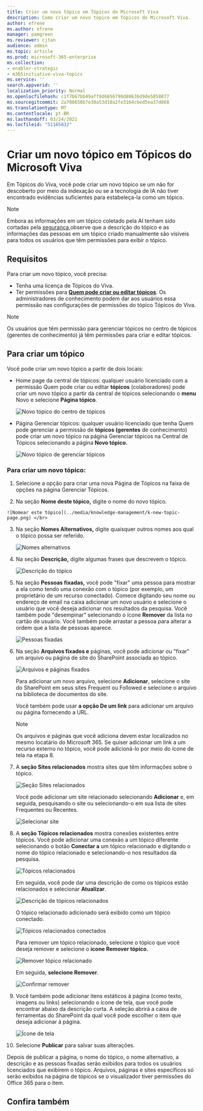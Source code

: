 ```yaml
---
title: Criar um novo tópico em Tópicos do Microsoft Viva
description: Como criar um novo tópico em Tópicos do Microsoft Viva.
author: efrene
ms.author: efrene
manager: pamgreen
ms.reviewer: cjtan
audience: admin
ms.topic: article
ms.prod: microsoft-365-enterprise
ms.collection:
- enabler-strategic
- m365initiative-viva-topics
ms.service: ''
search.appverid: ''
localization_priority: Normal
ms.openlocfilehash: c1f7b67bb49aff8d6656798d80636d9de5858877
ms.sourcegitcommit: 2a708650b7e30a53d10a2fe3164c6ed5ea37d868
ms.translationtype: MT
ms.contentlocale: pt-BR
ms.lasthandoff: 03/24/2021
ms.locfileid: "51165832"
---
```

# <a name="create-a-new-topic-in-microsoft-viva-topics"></a>Criar um novo tópico em Tópicos do Microsoft Viva

Em Tópicos do Viva, você pode criar um novo tópico se um não for descoberto por meio da indexação ou se a tecnologia de IA não tiver encontrado evidências suficientes para estabeleça-la como um tópico.

> [!Note] 
> Embora as informações em um tópico coletado pela AI tenham sido cortadas pela [segurança,](topic-experiences-security-trimming.md)observe que a descrição do tópico e as informações das pessoas em um tópico criado manualmente são visíveis para todos os usuários que têm permissões para exibir o tópico. 


## <a name="requirements"></a>Requisitos

Para criar um novo tópico, você precisa:
- Tenha uma licença de Tópicos do Viva.
- Ter permissões para [**Quem pode criar ou editar tópicos**](./topic-experiences-user-permissions.md). Os administradores de conhecimento podem dar aos usuários essa permissão nas configurações de permissões do tópico Tópicos do Viva. 

> [!Note] 
> Os usuários que têm permissão para gerenciar tópicos no centro de tópicos (gerentes de conhecimento) já têm permissões para criar e editar tópicos.

## <a name="to-create-a-topic"></a>Para criar um tópico

Você pode criar um novo tópico a partir de dois locais:

- Home page da central de tópicos: qualquer usuário licenciado com a permissão Quem pode criar ou editar **tópicos** (colaboradores) pode criar um novo tópico a partir da central de tópicos selecionando o <b>menu</b> Novo e selecione <b>Página tópico</b>.</br> 

    ![Novo tópico do centro de tópicos](../media/knowledge-management/new-topic.png) </br> 

- Página Gerenciar tópicos: qualquer usuário licenciado que tenha Quem pode gerenciar a permissão de **tópicos (gerentes** de conhecimento) pode criar um novo tópico na página Gerenciar tópicos na Central de Tópicos selecionando a página <b>Novo tópico.</b></br> 

    ![Novo tópico de gerenciar tópicos](../media/knowledge-management/new-topic-topic-center.png) </br> 

### <a name="to-create-a-new-topic"></a>Para criar um novo tópico:

1. Selecione a opção para criar uma nova Página de Tópicos na faixa de opções na página Gerenciar Tópicos.

2.   Na seção **Nome deste tópico,** digite o nome do novo tópico.

    ![Nomear este tópico](../media/knowledge-management/k-new-topic-page.png) </br> 


3. Na seção <b>Nomes Alternativos,</b> digite quaisquer outros nomes aos qual o tópico possa ser referido. 

    ![Nomes alternativos](../media/knowledge-management/alt-names.png) </br> 
4. Na seção <b>Descrição,</b> digite algumas frases que descrevem o tópico. 

    ![Descrição do tópico](../media/knowledge-management/description.png)</br>

4. Na seção <b>Pessoas fixadas,</b> você pode "fixar" uma pessoa para mostrar a ela como tendo uma conexão com o tópico (por exemplo, um proprietário de um recurso conectado). Comece digitando seu nome ou <b></b> endereço de email na caixa adicionar um novo usuário e selecione o usuário que você deseja adicionar nos resultados da pesquisa. Você também pode "desempinar" selecionando o ícone <b>Remover</b> da lista no cartão de usuário. Você também pode arrastar a pessoa para alterar a ordem que a lista de pessoas aparece.
 
    ![Pessoas fixadas](../media/knowledge-management/pinned-people.png)</br>


5. Na seção <b>Arquivos fixados e</b> páginas, você pode adicionar ou "fixar" um arquivo ou página de site do SharePoint associada ao tópico.

   ![Arquivos e páginas fixados](../media/knowledge-management/pinned-files-and-pages.png)</br>
 
    Para adicionar um novo arquivo, selecione <b>Adicionar</b>, selecione o site do SharePoint em seus sites Frequent ou Followed e selecione o arquivo na biblioteca de documentos do site.

    Você também pode usar <b>a opção De um link</b> para adicionar um arquivo ou página fornecendo a URL. 

    > [!Note] 
    > Os arquivos e páginas que você adiciona devem estar localizados no mesmo locatário do Microsoft 365. Se quiser adicionar um link a um recurso externo no tópico, você pode adicioná-lo por meio do ícone de tela na etapa 8.


6.  A <b>seção Sites relacionados</b> mostra sites que têm informações sobre o tópico. 

    ![Seção Sites relacionados](../media/knowledge-management/related-sites.png)</br>

    Você pode adicionar um site relacionado selecionando <b>Adicionar</b> e, em seguida, pesquisando o site ou selecionando-o em sua lista de sites Frequentes ou Recentes.</br>
    
    ![Selecionar site](../media/knowledge-management/sites.png)</br>

7. A <b>seção Tópicos relacionados</b> mostra conexões existentes entre tópicos. Você pode adicionar uma conexão a um tópico diferente selecionando o botão <b>Conectar a</b> um tópico relacionado e digitando o nome do tópico relacionado e selecionando-o nos resultados da pesquisa. 

   ![Tópicos relacionados](../media/knowledge-management/related-topic.png)</br>  

    Em seguida, você pode dar uma descrição de como os tópicos estão relacionados e selecionar <b>Atualizar</b>.</br>

   ![Descrição de tópicos relacionados](../media/knowledge-management/related-topics-update.png)</br> 

   O tópico relacionado adicionado será exibido como um tópico conectado.

   ![Tópicos relacionados conectados](../media/knowledge-management/related-topics-final.png)</br> 

   Para remover um tópico relacionado, selecione o tópico que você deseja remover e selecione o <b>ícone Remover tópico.</b></br>
 
   ![Remover tópico relacionado](../media/knowledge-management/remove-related.png)</br>  

   Em seguida, <b>selecione Remover</b>.</br>

   ![Confirmar remover](../media/knowledge-management/remove-related-confirm.png)</br> 
     
 


8. Você também pode adicionar itens estáticos à página (como texto, imagens ou links) selecionando o ícone de tela, que você pode encontrar abaixo da descrição curta. A seleção abrirá a caixa de ferramentas do SharePoint da qual você pode escolher o item que deseja adicionar à página.

   ![Ícone de tela](../media/knowledge-management/webpart-library.png)</br> 


9. Selecione **Publicar** para salvar suas alterações. 

Depois de publicar a página, o nome do tópico, o nome alternativo, a descrição e as pessoas fixadas serão exibidos para todos os usuários licenciados que exibirem o tópico. Arquivos, páginas e sites específicos só serão exibidos na página de tópicos se o visualizador tiver permissões do Office 365 para o item. 



## <a name="see-also"></a>Confira também




